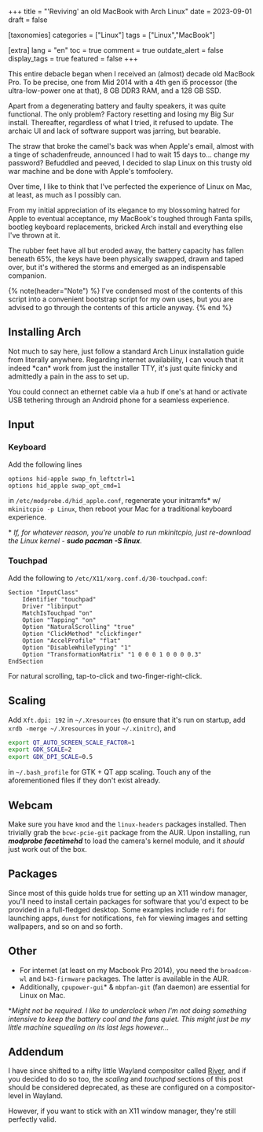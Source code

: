 +++
title = "'Reviving' an old MacBook with Arch Linux"
date = 2023-09-01
draft = false

[taxonomies]
categories = ["Linux"]
tags = ["Linux","MacBook"]

[extra]
lang = "en"
toc = true
comment = true
outdate_alert = false
display_tags = true
featured = false
+++

This entire debacle began when I received an (almost) decade old MacBook Pro. To be precise, one from Mid 2014 with a 4th gen i5 processor (the ultra-low-power one at that), 8 GB DDR3 RAM, and a 128 GB SSD.

<!--more-->

Apart from a degenerating battery and faulty speakers, it was quite functional. The only problem? Factory resetting and losing my Big Sur install. Thereafter, regardless of what I tried, it refused to update. The archaic UI and lack of software support was jarring, but bearable.

The straw that broke the camel's back was when Apple's email, almost with a tinge of schadenfreude, announced I had to wait 15 days to... change my password? Befuddled and peeved, I decided to slap Linux on this trusty old war machine and be done with Apple's tomfoolery.

Over time, I like to think that I've perfected the experience of Linux on Mac, at least, as much as I possibly can.

From my initial appreciation of its elegance to my blossoming hatred for Apple to eventual acceptance, my MacBook's toughed through Fanta spills, bootleg keyboard replacements, bricked Arch install and everything else I've thrown at it.

The rubber feet have all but eroded away, the battery capacity has fallen beneath 65%, the keys have been physically swapped, drawn and taped over, but it's withered the storms and emerged as an indispensable companion.

{% note(header="Note") %}
I've condensed most of the contents of this script into a convenient bootstrap script for my own uses, but you are advised to go through the contents of this article anyway.
{% end %}

## Installing Arch

Not much to say here, just follow a standard Arch Linux installation guide from literally anywhere. Regarding internet availability, I can vouch that it indeed \*can\* work from just the installer TTY, it's just quite finicky and admittedly a pain in the ass to set up.

You could connect an ethernet cable via a hub if one's at hand or activate USB tethering through an Android phone for a seamless experience.

## Input

### Keyboard

Add the following lines

```
options hid-apple swap_fn_leftctrl=1
options hid_apple swap_opt_cmd=1
```

in `/etc/modprobe.d/hid_apple.conf`, regenerate your initramfs\* w/ `mkinitcpio -p Linux`, then reboot your Mac for a traditional keyboard experience.

\* _If, for whatever reason, you're unable to run mkinitcpio, just re-download the Linux kernel_ - ***sudo pacman -S linux***.

### Touchpad

Add the following to `/etc/X11/xorg.conf.d/30-touchpad.conf`:

```
Section "InputClass"
    Identifier "touchpad"
    Driver "libinput"
    MatchIsTouchpad "on"
    Option "Tapping" "on"
    Option "NaturalScrolling" "true"
    Option "ClickMethod" "clickfinger"
    Option "AccelProfile" "flat"
    Option "DisableWhileTyping" "1"
    Option "TransformationMatrix" "1 0 0 0 1 0 0 0 0.3"
EndSection
```

For natural scrolling, tap-to-click and two-finger-right-click.

## Scaling

Add `Xft.dpi: 192` in `~/.Xresources` (to ensure that it's run on startup, add `xrdb -merge ~/.Xresources` in your `~/.xinitrc`), and

```bash
export QT_AUTO_SCREEN_SCALE_FACTOR=1
export GDK_SCALE=2
export GDK_DPI_SCALE=0.5
```

in `~/.bash_profile` for GTK + QT app scaling. Touch any of the aforementioned files if they don't exist already.


## Webcam

Make sure you have `kmod` and the `linux-headers` packages installed. Then trivially grab the `bcwc-pcie-git` package from the AUR. Upon installing, run ***modprobe facetimehd*** to load the camera's kernel module, and it *should* just work out of the box.

## Packages

Since most of this guide holds true for setting up an X11 window manager, you'll need to install certain packages for software that you'd expect to be provided in a full-fledged desktop. Some examples include `rofi` for launching apps, `dunst` for notifications, `feh` for viewing images and setting wallpapers, and so on and so forth.

## Other

- For internet (at least on my Macbook Pro 2014), you need the `broadcom-wl` and `b43-firmware` packages. The latter is available in the AUR.
- Additionally, `cpupower-gui`* & `mbpfan-git` (fan daemon) are essential for Linux on Mac.

*_Might not be required. I like to underclock when I'm not doing something intensive to keep the battery cool and the fans quiet. This might just be my little machine squealing on its last legs however..._

## Addendum

I have since shifted to a nifty little Wayland compositor called [River](https://codeberg.org/river/river/), and if you decided to do so too, the _scaling_ and _touchpad_ sections of this post should be considered deprecated, as these are configured on a compositor-level in Wayland.

However, if you want to stick with an X11 window manager, they're still perfectly valid.
